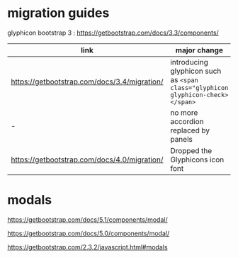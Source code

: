 # migration guides

glyphicon bootstrap 3 : https://getbootstrap.com/docs/3.3/components/

link | major change
--|--
https://getbootstrap.com/docs/3.4/migration/ | introducing glyphicon such as `<span class="glyphicon glyphicon-check></span>`
-|no more accordion replaced by panels
https://getbootstrap.com/docs/4.0/migration/ | Dropped the Glyphicons icon font

# modals

https://getbootstrap.com/docs/5.1/components/modal/

https://getbootstrap.com/docs/5.0/components/modal/

https://getbootstrap.com/2.3.2/javascript.html#modals
